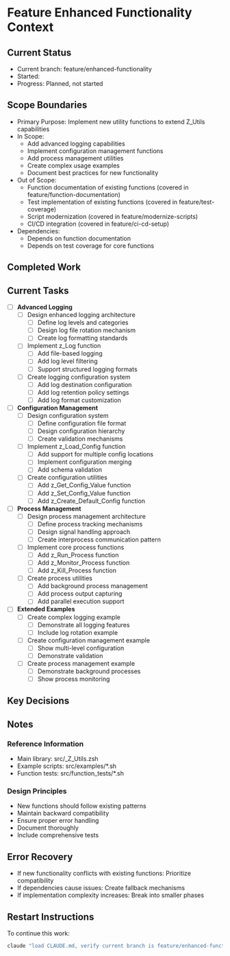# Feature Enhanced Functionality Context

## Current Status
- Current branch: feature/enhanced-functionality
- Started: <!-- Will be filled when branch is created -->
- Progress: Planned, not started

## Scope Boundaries
- Primary Purpose: Implement new utility functions to extend Z_Utils capabilities
- In Scope: 
  - Add advanced logging capabilities
  - Implement configuration management functions
  - Add process management utilities
  - Create complex usage examples
  - Document best practices for new functionality
- Out of Scope:
  - Function documentation of existing functions (covered in feature/function-documentation)
  - Test implementation of existing functions (covered in feature/test-coverage)
  - Script modernization (covered in feature/modernize-scripts)
  - CI/CD integration (covered in feature/ci-cd-setup)
- Dependencies:
  - Depends on function documentation
  - Depends on test coverage for core functions

## Completed Work
<!-- No entries yet -->

## Current Tasks
- [ ] **Advanced Logging**
  - [ ] Design enhanced logging architecture
    - [ ] Define log levels and categories
    - [ ] Design log file rotation mechanism
    - [ ] Create log formatting standards
  - [ ] Implement z_Log function
    - [ ] Add file-based logging
    - [ ] Add log level filtering
    - [ ] Support structured logging formats
  - [ ] Create logging configuration system
    - [ ] Add log destination configuration
    - [ ] Add log retention policy settings
    - [ ] Add log format customization

- [ ] **Configuration Management**
  - [ ] Design configuration system
    - [ ] Define configuration file format
    - [ ] Design configuration hierarchy
    - [ ] Create validation mechanisms
  - [ ] Implement z_Load_Config function
    - [ ] Add support for multiple config locations
    - [ ] Implement configuration merging
    - [ ] Add schema validation
  - [ ] Create configuration utilities
    - [ ] Add z_Get_Config_Value function
    - [ ] Add z_Set_Config_Value function
    - [ ] Add z_Create_Default_Config function

- [ ] **Process Management**
  - [ ] Design process management architecture
    - [ ] Define process tracking mechanisms
    - [ ] Design signal handling approach
    - [ ] Create interprocess communication pattern
  - [ ] Implement core process functions
    - [ ] Add z_Run_Process function
    - [ ] Add z_Monitor_Process function
    - [ ] Add z_Kill_Process function
  - [ ] Create process utilities
    - [ ] Add background process management
    - [ ] Add process output capturing
    - [ ] Add parallel execution support

- [ ] **Extended Examples**
  - [ ] Create complex logging example
    - [ ] Demonstrate all logging features
    - [ ] Include log rotation example
  - [ ] Create configuration management example
    - [ ] Show multi-level configuration
    - [ ] Demonstrate validation
  - [ ] Create process management example
    - [ ] Demonstrate background processes
    - [ ] Show process monitoring

## Key Decisions
<!-- No entries yet -->

## Notes
### Reference Information
- Main library: src/_Z_Utils.zsh
- Example scripts: src/examples/*.sh
- Function tests: src/function_tests/*.sh

### Design Principles
- New functions should follow existing patterns
- Maintain backward compatibility
- Ensure proper error handling
- Document thoroughly
- Include comprehensive tests

## Error Recovery
- If new functionality conflicts with existing functions: Prioritize compatibility
- If dependencies cause issues: Create fallback mechanisms
- If implementation complexity increases: Break into smaller phases

## Restart Instructions
To continue this work:
```bash
claude "load CLAUDE.md, verify current branch is feature/enhanced-functionality, load appropriate context, and continue implementing Z_Utils enhanced features"
```